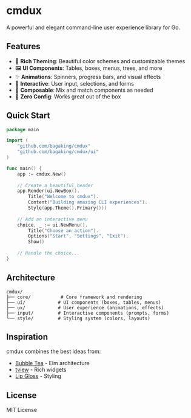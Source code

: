 # cmdux

A powerful and elegant command-line user experience library for Go.

## Features

- 🎨 **Rich Theming**: Beautiful color schemes and customizable themes
- 🖼️ **UI Components**: Tables, boxes, menus, trees, and more  
- ✨ **Animations**: Spinners, progress bars, and visual effects
- 🎯 **Interactive**: User input, selections, and forms
- 🔧 **Composable**: Mix and match components as needed
- 🚀 **Zero Config**: Works great out of the box

## Quick Start

```go
package main

import (
    "github.com/bagaking/cmdux"
    "github.com/bagaking/cmdux/ui"
)

func main() {
    app := cmdux.New()
    
    // Create a beautiful header
    app.Render(ui.NewBox().
        Title("Welcome to cmdux").
        Content("Building amazing CLI experiences").
        Style(app.Theme().Primary()))
        
    // Add an interactive menu
    choice, _ := ui.NewMenu().
        Title("Choose an action").
        Options("Start", "Settings", "Exit").
        Show()
        
    // Handle the choice...
}
```

## Architecture

```
cmdux/
├── core/           # Core framework and rendering
├── ui/            # UI components (boxes, tables, menus)
├── ux/            # User experience (animations, effects)
├── input/         # Interactive components (prompts, forms)
└── style/         # Styling system (colors, layouts)
```

## Inspiration

cmdux combines the best ideas from:
- [Bubble Tea](https://github.com/charmbracelet/bubbletea) - Elm architecture
- [tview](https://github.com/rivo/tview) - Rich widgets
- [Lip Gloss](https://github.com/charmbracelet/lipgloss) - Styling

## License

MIT License